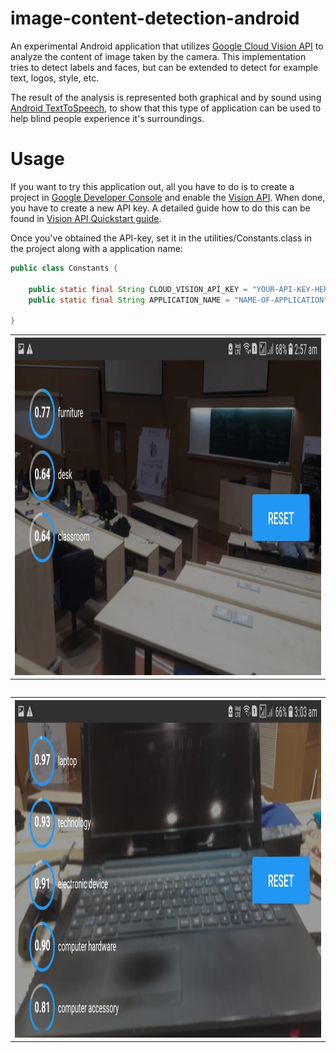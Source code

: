 # image-content-detection-android

An experimental Android application that utilizes [Google Cloud Vision API](https://cloud.google.com/vision/) to analyze the content of image taken by the camera. This implementation tries to detect labels and faces, but can be extended to detect for example text, logos, style, etc. 

The result of the analysis is represented both graphical and by sound using [Android TextToSpeech](http://developer.android.com/reference/android/speech/tts/TextToSpeech.html), to show that this type of application can be used to help blind people experience it's surroundings.

# Usage

If you want to try this application out, all you have to do is to create a project in [Google Developer Console](https://console.developers.google.com/) and enable the [Vision API](https://cloud.google.com/vision/). When done, you have to create a new API key. A detailed guide how to do this can be found in [Vision API Quickstart guide](https://cloud.google.com/vision/docs/getting-started).

Once you've obtained the API-key, set it in the utilities/Constants.class in the project along with a application name:
```java
public class Constants {

    public static final String CLOUD_VISION_API_KEY = "YOUR-API-KEY-HERE";
    public static final String APPLICATION_NAME = "NAME-OF-APPLICATION";

}
```
<table>
<tr>

<th><img src="https://github.com/Aayushpatel007/IHACK-VISIONAPI/blob/master/out2.jpeg" width="670" height="540"></th>
</tr>
<table>

<table>
<tr>
<th><img src="https://github.com/Aayushpatel007/IHACK-VISIONAPI/blob/master/out1.jpeg" width="670" height="540"></th>

</tr>
<table>
